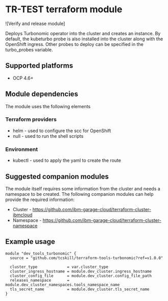 #  TR-TEST terraform module

![Verify and release module]

Deploys Turbonomic operator into the cluster and creates an instance. By default, the kubeturbo probe is also installed into the cluster along with the OpenShift ingress.  Other probes to deploy can be specified in the turbo_probes variable.

## Supported platforms

- OCP 4.6+

## Module dependencies

The module uses the following elements

### Terraform providers

- helm - used to configure the scc for OpenShift
- null - used to run the shell scripts

### Environment

- kubectl - used to apply the yaml to create the route

## Suggested companion modules

The module itself requires some information from the cluster and needs a
namespace to be created. The following companion
modules can help provide the required information:

- Cluster - https://github.com/ibm-garage-cloud/terraform-cluster-ibmcloud
- Namespace - https://github.com/ibm-garage-cloud/terraform-cluster-namespace


## Example usage

```hcl-terraform
module "dev_tools_turbonomic" {
  source = "github.com/tcskill/terraform-tools-turbonomic?ref=v1.0.0"

  cluster_type             = var.cluster_type
  cluster_ingress_hostname = module.dev_cluster.ingress_hostname
  cluster_config_file      = module.dev_cluster.config_file_path
  releases_namespace       = module.dev_cluster_namespaces.tools_namespace_name
  tls_secret_name          = module.dev_cluster.tls_secret_name
}
```
